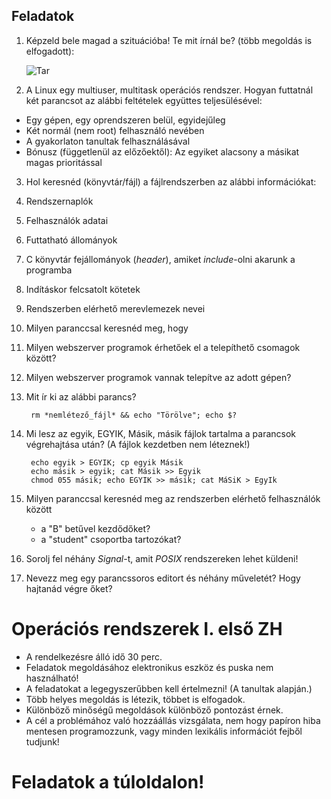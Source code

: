 Feladatok
-----------

1. Képzeld bele magad a szituációba! Te mit írnál be? (több megoldás is elfogadott):

   ![Tar](http://imgs.xkcd.com/comics/tar.png)

2. A Linux egy multiuser, multitask operációs rendszer. Hogyan futtatnál két parancsot az alábbi feltételek együttes teljesülésével:
  - Egy gépen, egy oprendszeren belül, egyidejűleg
  - Két normál (nem root) felhasználó nevében
  - A gyakorlaton tanultak felhasználásával
  - Bónusz (függetlenül az előzőektől): Az egyiket alacsony a másikat magas prioritással

3. Hol keresnéd (könyvtár/fájl) a fájlrendszerben az alábbi információkat:
  1. Rendszernaplók
  1. Felhasználók adatai
  1. Futtatható állományok
  1. C könyvtár fejállományok (*header*), amiket *include*-olni akarunk a programba
  1. Indításkor felcsatolt kötetek
  1. Rendszerben elérhető merevlemezek nevei

4. Milyen paranccsal keresnéd meg, hogy
  1. Milyen webszerver programok érhetőek el a telepíthető csomagok között?
  2. Milyen webszerver programok vannak telepítve az adott gépen?

5. Mit ír ki az alábbi parancs?

        rm *nemlétező_fájl* && echo "Törölve"; echo $?

6. Mi lesz az egyik, EGYIK, Másik, másik fájlok tartalma a parancsok végrehajtása után? (A fájlok kezdetben nem léteznek!)

        echo egyik > EGYIK; cp egyik Másik
        echo másik > egyik; cat Másik >> Egyik
        chmod 055 másik; echo EGYIK >> másik; cat MáSiK > EgyIk

7. Milyen paranccsal keresnéd meg az rendszerben elérhető felhasználók között
    - a "B" betűvel kezdődőket?
    - a "student" csoportba tartozókat?

8. Sorolj fel néhány *Signal*-t, amit *POSIX* rendszereken lehet küldeni!
9. Nevezz meg egy parancssoros editort és néhány műveletét? Hogy hajtanád végre őket?

Operációs rendszerek I. első ZH
=========

- A rendelkezésre álló idő 30 perc.
- Feladatok megoldásához elektronikus eszköz és puska nem használható!
- A feladatokat a legegyszerűbben kell értelmezni! (A tanultak alapján.)
- Több helyes megoldás is létezik, többet is elfogadok.
- Különböző minőségű megoldások különböző pontozást érnek.
- A cél a problémához való hozzáállás vizsgálata, nem hogy papíron hiba mentesen programozzunk, vagy minden lexikális információt fejből tudjunk!

# Feladatok a túloldalon!
